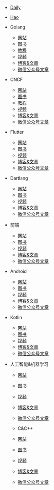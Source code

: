 * [Daily](nav/daily.md)
* [Hao](nav/hao.md)

* Golang

  * [网站](golang/sites.md)
  * [图书](golang/books.md)
  * [教程](golang/course.md)
  * [视频](golang/videos.md)
  * [博客&文章](golang/articles.md)
  * [微信公众号文章](golang/weixin.md)

* CNCF

  * [网站](cncf/sites.md)
  * [图书](cncf/books.md)
  * [教程](cncf/course.md)
  * [视频](cncf/videos.md)
  * [博客&文章](cncf/articles.md)
  * [微信公众号文章](cncf/weixin.md)

* Flutter

  * [网站](flutter/sites.md)
  * [图书](flutter/books.md)
  * [视频](flutter/videos.md)
  * [博客&文章](flutter/articles.md)
  * [微信公众号文章](flutter/weixin.md)

* Dartlang

  * [网站](dartlang/sites.md)
  * [图书](dartlang/books.md)
  * [视频](dartlang/videos.md)
  * [博客&文章](dartlang/articles.md)
  * [微信公众号文章](dartlang/weixin.md)

* 前端

  * [网站](front/sites.md)
  * [图书](front/books.md)
  * [视频](front/videos.md)
  * [博客&文章](front/articles.md)
  * [微信公众号文章](front/weixin.md)

* Android

  * [网站](android/sites.md)
  * [图书](android/books.md)
  * [视频](android/videos.md)
  * [博客&文章](android/articles.md)
  * [微信公众号文章](android/weixin.md)

* Kotlin

  * [网站](kotlin/sites.md)
  * [图书](kotlin/books.md)
  * [视频](kotlin/videos.md)
  * [博客&文章](kotlin/articles.md)
  * [微信公众号文章](kotlin/weixin.md)

* 人工智能&机器学习

  * [网站](deeplearning/sites.md)
  * [图书](deeplearning/books.md)
  * [视频](deeplearning/videos.md)
  * [博客&文章](deeplearning/articles.md)
  * [微信公众号文章](deeplearning/weixin.md)

  * C&C++

  * [网站](c-c++/sites.md)
  * [图书](c-c++/books.md)
  * [视频](c-c++/videos.md)
  * [博客&文章](c-c++/articles.md)
  * [微信公众号文章](c-c++/weixin.md)
